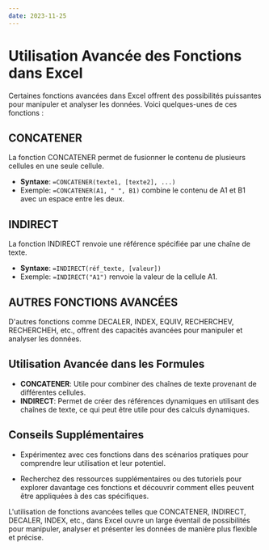 ```yaml
---
date: 2023-11-25
---
```

# Utilisation Avancée des Fonctions dans Excel

Certaines fonctions avancées dans Excel offrent des possibilités puissantes pour manipuler et analyser les données. Voici quelques-unes de ces fonctions :

## CONCATENER
La fonction CONCATENER permet de fusionner le contenu de plusieurs cellules en une seule cellule.
- **Syntaxe**: `=CONCATENER(texte1, [texte2], ...)`
- Exemple: `=CONCATENER(A1, " ", B1)` combine le contenu de A1 et B1 avec un espace entre les deux.

## INDIRECT
La fonction INDIRECT renvoie une référence spécifiée par une chaîne de texte.
- **Syntaxe**: `=INDIRECT(réf_texte, [valeur])`
- Exemple: `=INDIRECT("A1")` renvoie la valeur de la cellule A1.

## AUTRES FONCTIONS AVANCÉES
D'autres fonctions comme DECALER, INDEX, EQUIV, RECHERCHEV, RECHERCHEH, etc., offrent des capacités avancées pour manipuler et analyser les données.

## Utilisation Avancée dans les Formules
- **CONCATENER**: Utile pour combiner des chaînes de texte provenant de différentes cellules.
- **INDIRECT**: Permet de créer des références dynamiques en utilisant des chaînes de texte, ce qui peut être utile pour des calculs dynamiques.

## Conseils Supplémentaires

- Expérimentez avec ces fonctions dans des scénarios pratiques pour comprendre leur utilisation et leur potentiel.

- Recherchez des ressources supplémentaires ou des tutoriels pour explorer davantage ces fonctions et découvrir comment elles peuvent être appliquées à des cas spécifiques.

L'utilisation de fonctions avancées telles que CONCATENER, INDIRECT, DECALER, INDEX, etc., dans Excel ouvre un large éventail de possibilités pour manipuler, analyser et présenter les données de manière plus flexible et précise.
